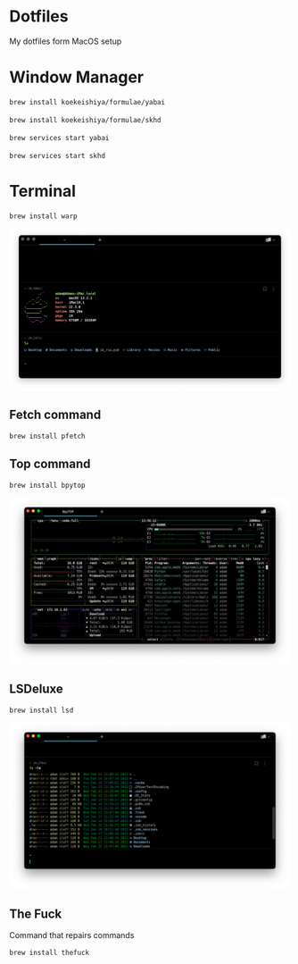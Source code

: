 # Dotfiles
My dotfiles form MacOS setup

# Window Manager

    brew install koekeishiya/formulae/yabai

    brew install koekeishiya/formulae/skhd

    brew services start yabai
    
    brew services start skhd

# Terminal

    brew install warp

![Terminal](https://raw.githubusercontent.com/DMNerd/Dotfiles/main/Screenshots/Term.png "My terminal")

## Fetch command

    brew install pfetch
    
## Top command

    brew install bpytop

![bpytop](https://raw.githubusercontent.com/DMNerd/dotfiles/main/Screenshots/bpytop.png "bpytop")

## LSDeluxe

    brew install lsd    

![lsdeluxe](https://raw.githubusercontent.com/DMNerd/dotfiles/main/Screenshots/lsdeluxe.png "LSDeluxe")

## The Fuck

Command that repairs commands

    brew install thefuck
